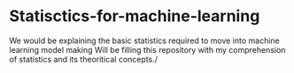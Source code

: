 # Statisctics-for-machine-learning
We would be explaining the basic statistics required to move into machine learning model making
Will be filling this repository with my comprehension of statistics and its theoritical concepts./
